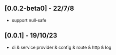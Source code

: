 ## [0.0.2-beta0] - 22/7/8

* support null-safe


## [0.0.1] - 19/10/23

* di & service provider & config & route & http & log
